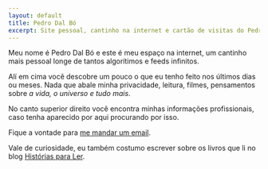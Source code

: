 ```yaml
---
layout: default
title: Pedro Dal Bó
excerpt: Site pessoal, cantinho na internet e cartão de visitas do Pedro Dal Bó.
---
```

 <section class="texto-geral">
<p>Meu nome é Pedro Dal Bó e este é meu espaço na internet, um cantinho mais pessoal longe de tantos algorítimos e feeds infinitos.</p>
<p>Alí em cima você descobre um pouco o que eu tenho feito nos últimos dias ou meses. Nada que abale minha privacidade, leitura, filmes, pensamentos sobre <i>a vida, o universo e tudo mais</i>.</p>
<p>No canto superior direito você encontra minhas informações profissionais, caso tenha aparecido por aqui procurando por isso.</p>
<p>Fique a vontade para <a href="mailto:pedro@dalbo.me" title="Onde falar comigo">me mandar um email</a>.</p>
<aside>Vale de curiosidade, eu também costumo escrever sobre os livros que li no blog <a href="https://historiasparaler.blog.br" title="Onde comento livros"> Histórias&nbsp;para&nbsp;Ler</a>.</aside>
</section>